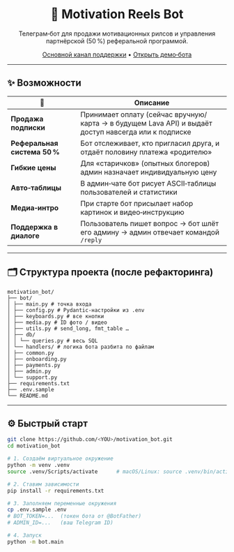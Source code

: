 <h1 align="center">🚀 Motivation Reels Bot</h1>
<p align="center">
  Телеграм‑бот для продажи мотивационных рилсов и управления партнёрской (50 %) реферальной программой.
</p>

<div align="center">
  
[Основной канал поддержки](https://t.me/your_channel) •
[Открыть демо‑бота](https://t.me/your_bot)

</div>

---

## ✨  Возможности

| 🎯 | Описание |
|----|-----------|
| **Продажа подписки** | Принимает оплату (сейчас вручную/карта → в будущем Lava API) и выдаёт доступ навсегда или к подписке |
| **Реферальная система 50 %** | Бот отслеживает, кто пригласил друга, и отдаёт половину платежа «родителю» |
| **Гибкие цены** | Для «старичков» (опытных блогеров) админ назначает индивидуальную цену |
| **Авто‑таблицы** | В админ‑чате бот рисует ASCII‑таблицы пользователей и статистики |
| **Медиа‑интро** | При старте бот присылает набор картинок и видео‑инструкцию |
| **Поддержка в диалоге** | Пользователь пишет вопрос → бот шлёт его админу → админ отвечает командой `/reply` |

---

## 🗂️  Структура проекта (после рефакторинга)
```
motivation_bot/
├── bot/
│ ├── main.py # точка входа
│ ├── config.py # Pydantic‑настройки из .env
│ ├── keyboards.py # все кнопки
│ ├── media.py # ID фото / видео
│ ├── utils.py # send_long, fmt_table …
│ ├── db/
│ │ └── queries.py # весь SQL
│ └── handlers/ # логика бота разбита по файлам
│ ├── common.py
│ ├── onboarding.py
│ ├── payments.py
│ ├── admin.py
│ └── support.py
├── requirements.txt
├── .env.sample
└── README.md
```
---

## ⚙️  Быстрый старт

```bash
git clone https://github.com/<YOU>/motivation_bot.git
cd motivation_bot

# 1. Создаём виртуальное окружение
python -m venv .venv
source .venv/Scripts/activate      # macOS/Linux: source .venv/bin/activate

# 2. Ставим зависимости
pip install -r requirements.txt

# 3. Заполняем переменные окружения
cp .env.sample .env
# BOT_TOKEN=...  (токен бота от @BotFather)
# ADMIN_ID=...   (ваш Telegram ID)

# 4. Запуск
python -m bot.main
```